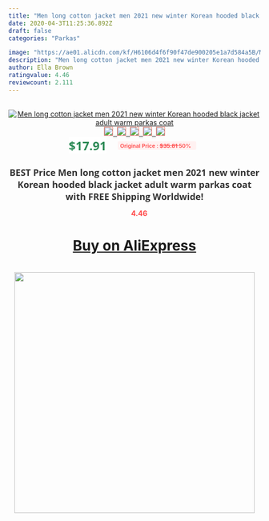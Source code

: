 ```yaml
---
title: "Men long cotton jacket men 2021 new winter Korean hooded black jacket adult warm parkas coat"
date: 2020-04-3T11:25:36.892Z
draft: false
categories: "Parkas"

image: "https://ae01.alicdn.com/kf/H6106d4f6f90f47de900205e1a7d584a5B/Men-long-cotton-jacket-men-2021-new-winter-Korean-hooded-black-jacket-adult-warm-parkas-coat.jpg"
description: "Men long cotton jacket men 2021 new winter Korean hooded black jacket adult warm parkas coat"
author: Ella Brown
ratingvalue: 4.46
reviewcount: 2.111
---
```

<br>
<div style="text-align: center;">
<a href="https://s.click.aliexpress.com/e/_9zvoU5" target="_blank" rel="nofollow noopener noreferrer"><img alt="Men long cotton jacket men 2021 new winter Korean hooded black jacket adult warm parkas coat" class="magnifier-image" src="https://ae01.alicdn.com/kf/H6106d4f6f90f47de900205e1a7d584a5B/Men-long-cotton-jacket-men-2021-new-winter-Korean-hooded-black-jacket-adult-warm-parkas-coat.jpg_640x640.jpg">
<br>
<img style="border:1px solid salmon" src="https://ae01.alicdn.com/kf/H6106d4f6f90f47de900205e1a7d584a5B/Men-long-cotton-jacket-men-2021-new-winter-Korean-hooded-black-jacket-adult-warm-parkas-coat.jpg_120x120.jpg">&nbsp;&nbsp;<img style="border:1px solid salmon" src="https://ae01.alicdn.com/kf/H7b949fa552c44cd5bdfb8595bde0aeedj/Men-long-cotton-jacket-men-2021-new-winter-Korean-hooded-black-jacket-adult-warm-parkas-coat.jpg_120x120.jpg">&nbsp;&nbsp;<img style="border:1px solid salmon" src="https://ae01.alicdn.com/kf/Ha78f2a75f5524871a8b79755be1bee2ew/Men-long-cotton-jacket-men-2021-new-winter-Korean-hooded-black-jacket-adult-warm-parkas-coat.jpg_120x120.jpg">&nbsp;&nbsp;<img style="border:1px solid salmon" src="https://ae01.alicdn.com/kf/H786d2641033f4d94954083cb3afbf9aem/Men-long-cotton-jacket-men-2021-new-winter-Korean-hooded-black-jacket-adult-warm-parkas-coat.jpg_120x120.jpg">&nbsp;&nbsp;<img style="border:1px solid salmon" src="https://ae01.alicdn.com/kf/H689c09a921a8482d8e6a6949fc247aefZ/Men-long-cotton-jacket-men-2021-new-winter-Korean-hooded-black-jacket-adult-warm-parkas-coat.jpg_120x120.jpg"></a></div><br0>
<div style="text-align: center;"><span style="background-color: white; border: 0px; box-sizing: border-box; color: seagreen; display: inline-block; font-family: &quot;open sans&quot; , &quot;arial&quot; , &quot;helvetica&quot; , sans-serif , &quot;heiti&quot;; font-size: 24px; font-stretch: inherit; font-weight: 700; line-height: inherit; margin: 0px 10px 0px 0px; padding: 0px; vertical-align: middle;">$17.91 </span>
<span style="background: rgb(255 , 241 , 241); border-radius: 3px; border: 0px; box-sizing: border-box; color: #ff4747; display: inline-block; font-family: inherit; font-size: 12px; font-stretch: inherit; font-style: inherit; font-variant: inherit; font-weight: 600; line-height: inherit; margin: 0px; padding: 2px 5px; transform: scale(0.9); vertical-align: middle;">Original Price : <b style="text-decoration: line-through;">$35.81 </b> 50%&nbsp;&nbsp;</span></div>
<h1 style="color: #333333; display: inline-block; font-family: &quot;open sans&quot; , &quot;arial&quot; , &quot;helvetica&quot; , sans-serif , &quot;heiti&quot;; font-size: 18px; font-stretch: inherit; font-weight: 700; text-align: center;">BEST Price Men long cotton jacket men 2021 new winter Korean hooded black jacket adult warm parkas coat with FREE Shipping Worldwide!</h1>
<div style="color: #ff4747; text-align: center;">
<img src="https://4.bp.blogspot.com/-M0ZcTcb-5uY/XleCXlxnR4I/AAAAAAAAAEc/OrjgMkXV1oMQFaCRZj5HQwOCBcu3w1FegCPcBGAYYCw/s1600/star.png" style="height: 15px;">&nbsp;<b>4.46</b></div>
<div class="button_cont" align="center"><a class="buynow_a" href="https://s.click.aliexpress.com/e/_9zvoU5" target="_blank" rel="nofollow noopener noreferrer"><H1>Buy on AliExpress</H1></a></div><br>
<div class="separator" style="clear: both; text-align: center;">
<img src="https://lh3.googleusercontent.com/-pTy5HemUv9M/XlePHvY0dAI/AAAAAAAAAE4/0nX5iRUoIWY8eMW9Dpxeirr157OZliDIgCLcBGAsYHQ/s1600/badge.gif" width="480">
</div>
